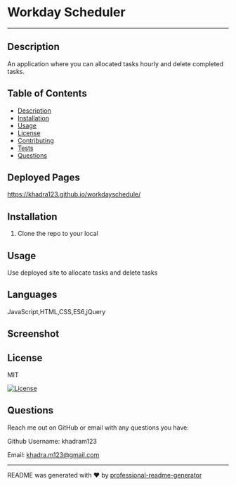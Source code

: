 
  # Workday Scheduler
  
  ---

  ## Description
  An application where you can allocated tasks hourly and delete completed tasks.

  ## Table of Contents
  * [Description](#description)
  * [Installation](#installation)
  * [Usage](#usage)
  * [License](#license)
  * [Contributing](#contribution)
  * [Tests](#tests)
  * [Questions](#questions)

  ## Deployed Pages
  https://khadra123.github.io/workdayschedule/

  ## Installation
  1. Clone the repo to your local

  ## Usage
  Use deployed site to allocate tasks and delete tasks

  ## Languages
  JavaScript,HTML,CSS,ES6,jQuery

  ## Screenshot 

  ## License
  MIT

  [![License](https://img.shields.io/badge/License-MIT-green)](https://opensource.org/licenses/MIT)
  
  ## Questions
  Reach me out on GitHub or email with any questions you have:

  Github Username: khadram123

  Email: khadra.m123@gmail.com

  ----
  README was generated with ❤️ by [professional-readme-generator](https://github.com/khadra123/readme-generator)
  
